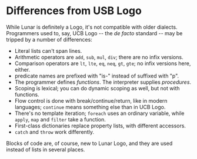 Differences from USB Logo
=========================


While Lunar is definitely a Logo, it's not compatible with older dialects. Programmers used to, say, UCB Logo -- the *de facto* standard -- may be tripped by a number of differences:

- Literal lists can't span lines.
- Arithmetic operators are `add`, `sub`, `mul`, `div`; there are no infix versions.
- Comparison operators are `lt`, `lte`, `eq`, `neq`, `gt`, `gte`; no infix versions here, either.
- predicate names are prefixed with "is-" instead of suffixed with "p".
- The programmer defines *functions*. The interpreter supplies *procedures*.
- Scoping is lexical; you can do dynamic scoping as well, but not with functions.
- Flow control is done with break/continue/return, like in modern languages; `continue` means something else than in UCB Logo.
- There's no template iteration; `foreach` uses an ordinary variable, while `apply`, `map` and `filter` take a function.
- First-class dictionaries replace property lists, with different accessors.
- `catch` and `throw` work differently.

Blocks of code are, of course, new to Lunar Logo, and they are used instead of lists in several places.
